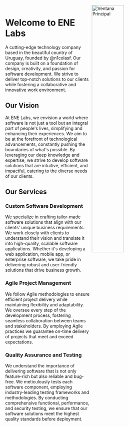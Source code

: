 
<img align="right" width="45%" alt="Ventana Principal" src="https://bg-so-1.zippyimage.com/2023/05/30/97bd14953e35c881b08699b795809cdc.png" />

# Welcome to ENE Labs

A cutting-edge technology company based in the beautiful country of Uruguay, founded by @n1colasf. Our company is built on a foundation of design, creativity, and passion for software development. We strive to deliver top-notch solutions to our clients while fostering a collaborative and innovative work environment.

## Our Vision

At ENE Labs, we envision a world where software is not just a tool but an integral part of people's lives, simplifying and enhancing their experiences. We aim to be at the forefront of technological advancements, constantly pushing the boundaries of what's possible. By leveraging our deep knowledge and expertise, we strive to develop software solutions that are intuitive, efficient, and impactful, catering to the diverse needs of our clients.

## Our Services

### Custom Software Development
We specialize in crafting tailor-made software solutions that align with our clients' unique business requirements. We work closely with clients to understand their vision and translate it into high-quality, scalable software applications. Whether it's developing a web application, mobile app, or enterprise software, we take pride in delivering robust and user-friendly solutions that drive business growth.

### Agile Project Management
We follow Agile methodologies to ensure efficient project delivery while maintaining flexibility and adaptability. We oversee every step of the development process, fostering seamless collaboration between teams and stakeholders. By employing Agile practices we guarantee on-time delivery of projects that meet and exceed expectations.

### Quality Assurance and Testing
We understand the importance of delivering software that is not only feature-rich but also reliable and bug-free. We meticulously tests each software component, employing industry-leading testing frameworks and methodologies. By conducting comprehensive functional, performance, and security testing, we ensure that our software solutions meet the highest quality standards before deployment.




